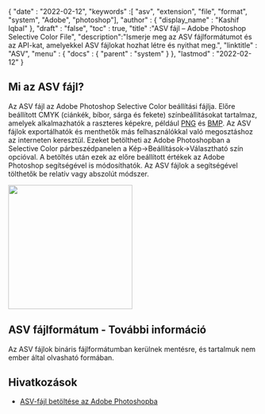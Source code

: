 {
  "date" : "2022-02-12",
  "keywords" :[ "asv", "extension", "file", "format", "system", "Adobe", "photoshop"],
  "author" : {
    "display_name" : "Kashif Iqbal"
},
  "draft" : "false",
  "toc" : true,
  "title" :"ASV fájl – Adobe Photoshop Selective Color File",
  "description":"Ismerje meg az ASV fájlformátumot és az API-kat, amelyekkel ASV fájlokat hozhat létre és nyithat meg.",
  "linktitle" : "ASV",
  "menu" : {
    "docs" : {
      "parent" : "system"
}
},
  "lastmod" : "2022-02-12"
}

## Mi az ASV fájl?

Az ASV fájl az Adobe Photoshop Selective Color beállítási fájlja. Előre beállított CMYK (ciánkék, bíbor, sárga és fekete) színbeállításokat tartalmaz, amelyek alkalmazhatók a raszteres képekre, például [PNG](/hu/image/png/) és [BMP](/hu/image/bmp/). Az ASV fájlok exportálhatók és menthetők más felhasználókkal való megosztáshoz az interneten keresztül. Ezeket betöltheti az Adobe Photoshopban a Selective Color párbeszédpanelen a Kép->Beállítások->Választható szín opcióval. A betöltés után ezek az előre beállított értékek az Adobe Photoshop segítségével is módosíthatók. Az ASV fájlok a segítségével tölthetők be
relatív vagy abszolút módszer.

[<img src="asv.png" width="250"/> ](../asv.png)

## ASV fájlformátum - További információ

Az ASV fájlok bináris fájlformátumban kerülnek mentésre, és tartalmuk nem ember által olvasható formában.

## Hivatkozások

* [ASV-fájl betöltése az Adobe Photoshopba](https://community.adobe.com/t5/photoshop-ecosystem-discussions/photoshop-asv-file-preset-wont-open/m-p/12587356)

